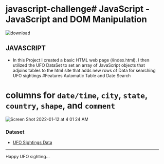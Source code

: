 # javascript-challenge# JavaScript  - JavaScript and DOM Manipulation
![download](https://user-images.githubusercontent.com/33403205/147866136-40be6fbc-e256-4b13-92bb-04c96806be3a.jpg)

## JAVASCRIPT

* In this Project I created a basic HTML web page (/index.html). I then utilized the UFO DataSet to set an array of JavaScript objects that adjoins tables to the html site that adds new rows of Data for searching UFO sightings
#Features  Automatic Table and Date Search 
# columns for `date/time`, `city`, `state`, `country`, `shape`, and `comment`

![Screen Shot 2022-01-12 at 4 01 24 AM](https://user-images.githubusercontent.com/33403205/149098574-f7d802e2-0a4a-44ac-a046-983bad6d8e06.png)


### Dataset

* [UFO Sightings Data](StarterCode/static/js/data.js)

- - -
Happy UFO sighting...
